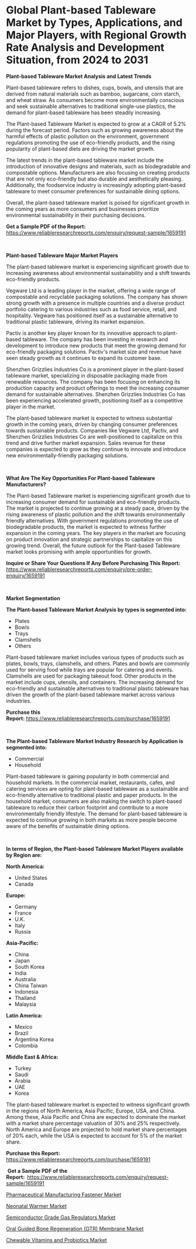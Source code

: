 <p><h1>Global Plant-based Tableware Market by Types, Applications, and Major Players, with Regional Growth Rate Analysis and Development Situation, from 2024 to 2031</h1></p><p><strong>Plant-based Tableware Market Analysis and Latest Trends</strong></p>
<p><p>Plant-based tableware refers to dishes, cups, bowls, and utensils that are derived from natural materials such as bamboo, sugarcane, corn starch, and wheat straw. As consumers become more environmentally conscious and seek sustainable alternatives to traditional single-use plastics, the demand for plant-based tableware has been steadily increasing.</p><p>The Plant-based Tableware Market is expected to grow at a CAGR of 5.2% during the forecast period. Factors such as growing awareness about the harmful effects of plastic pollution on the environment, government regulations promoting the use of eco-friendly products, and the rising popularity of plant-based diets are driving the market growth.</p><p>The latest trends in the plant-based tableware market include the introduction of innovative designs and materials, such as biodegradable and compostable options. Manufacturers are also focusing on creating products that are not only eco-friendly but also durable and aesthetically pleasing. Additionally, the foodservice industry is increasingly adopting plant-based tableware to meet consumer preferences for sustainable dining options.</p><p>Overall, the plant-based tableware market is poised for significant growth in the coming years as more consumers and businesses prioritize environmental sustainability in their purchasing decisions.</p></p>
<p><strong>Get a Sample PDF of the Report:&nbsp;</strong> <a href="https://www.reliableresearchreports.com/enquiry/request-sample/1659191">https://www.reliableresearchreports.com/enquiry/request-sample/1659191</a></p>
<p>&nbsp;</p>
<p><strong>Plant-based Tableware Major Market Players</strong></p>
<p><p>The plant-based tableware market is experiencing significant growth due to increasing awareness about environmental sustainability and a shift towards eco-friendly products. </p><p>Vegware Ltd is a leading player in the market, offering a wide range of compostable and recyclable packaging solutions. The company has shown strong growth with a presence in multiple countries and a diverse product portfolio catering to various industries such as food service, retail, and hospitality. Vegware has positioned itself as a sustainable alternative to traditional plastic tableware, driving its market expansion.</p><p>Pactiv is another key player known for its innovative approach to plant-based tableware. The company has been investing in research and development to introduce new products that meet the growing demand for eco-friendly packaging solutions. Pactiv's market size and revenue have seen steady growth as it continues to expand its customer base.</p><p>Shenzhen Grizzlies Industries Co is a prominent player in the plant-based tableware market, specializing in disposable packaging made from renewable resources. The company has been focusing on enhancing its production capacity and product offerings to meet the increasing consumer demand for sustainable alternatives. Shenzhen Grizzlies Industries Co has been experiencing accelerated growth, positioning itself as a competitive player in the market.</p><p>The plant-based tableware market is expected to witness substantial growth in the coming years, driven by changing consumer preferences towards sustainable products. Companies like Vegware Ltd, Pactiv, and Shenzhen Grizzlies Industries Co are well-positioned to capitalize on this trend and drive further market expansion. Sales revenue for these companies is expected to grow as they continue to innovate and introduce new environmentally-friendly packaging solutions.</p></p>
<p>&nbsp;</p>
<p><strong>What Are The Key Opportunities For Plant-based Tableware Manufacturers?</strong></p>
<p><p>The Plant-based Tableware market is experiencing significant growth due to increasing consumer demand for sustainable and eco-friendly products. The market is projected to continue growing at a steady pace, driven by the rising awareness of plastic pollution and the shift towards environmentally friendly alternatives. With government regulations promoting the use of biodegradable products, the market is expected to witness further expansion in the coming years. The key players in the market are focusing on product innovation and strategic partnerships to capitalize on this growing trend. Overall, the future outlook for the Plant-based Tableware market looks promising with ample opportunities for growth.</p></p>
<p><strong>Inquire or Share Your Questions If Any Before Purchasing This Report:</strong> <a href="https://www.reliableresearchreports.com/enquiry/pre-order-enquiry/1659191">https://www.reliableresearchreports.com/enquiry/pre-order-enquiry/1659191</a></p>
<p>&nbsp;</p>
<p><strong>Market Segmentation</strong></p>
<p><strong>The Plant-based Tableware Market Analysis by types is segmented into:</strong></p>
<p><ul><li>Plates</li><li>Bowls</li><li>Trays</li><li>Clamshells</li><li>Others</li></ul></p>
<p><p>Plant-based tableware market includes various types of products such as plates, bowls, trays, clamshells, and others. Plates and bowls are commonly used for serving food while trays are popular for catering and events. Clamshells are used for packaging takeout food. Other products in the market include cups, utensils, and containers. The increasing demand for eco-friendly and sustainable alternatives to traditional plastic tableware has driven the growth of the plant-based tableware market across various industries.</p></p>
<p><strong>Purchase this Report:&nbsp;</strong><a href="https://www.reliableresearchreports.com/purchase/1659191">https://www.reliableresearchreports.com/purchase/1659191</a></p>
<p>&nbsp;</p>
<p><strong>The Plant-based Tableware Market Industry Research by Application is segmented into:</strong></p>
<p><ul><li>Commercial</li><li>Household</li></ul></p>
<p><p>Plant-based tableware is gaining popularity in both commercial and household markets. In the commercial market, restaurants, cafes, and catering services are opting for plant-based tableware as a sustainable and eco-friendly alternative to traditional plastic and paper products. In the household market, consumers are also making the switch to plant-based tableware to reduce their carbon footprint and contribute to a more environmentally friendly lifestyle. The demand for plant-based tableware is expected to continue growing in both markets as more people become aware of the benefits of sustainable dining options.</p></p>
<p>&nbsp;</p>
<p><strong>In terms of Region, the Plant-based Tableware Market Players available by Region are:</strong></p>
<p>
    <p> <strong> North America: </strong>
        <ul>
            <li>United States</li>
            <li>Canada</li>
        </ul>
        </p> 
    <p> <strong> Europe: </strong>
        <ul>
            <li>Germany</li>
            <li>France</li>
            <li>U.K.</li>
            <li>Italy</li>
            <li>Russia</li>
        </ul>
        </p> 
    <p> <strong> Asia-Pacific: </strong>
        <ul>
            <li>China</li>
            <li>Japan</li>
            <li>South Korea</li>
            <li>India</li>
            <li>Australia</li>
            <li>China Taiwan</li>
            <li>Indonesia</li>
            <li>Thailand</li>
            <li>Malaysia</li>
        </ul>
        </p> 
    <p> <strong> Latin America: </strong>
        <ul>
            <li>Mexico</li>
            <li>Brazil</li>
            <li>Argentina Korea</li>
            <li>Colombia</li>
        </ul>
        </p> 
    <p> <strong> Middle East & Africa: </strong>
        <ul>
            <li>Turkey</li>
            <li>Saudi</li>
            <li>Arabia</li>
            <li>UAE</li>
            <li>Korea</li>
        </ul>
    </p>
    </p>
<p><p>The plant-based tableware market is expected to witness significant growth in the regions of North America, Asia Pacific, Europe, USA, and China. Among these, Asia Pacific and China are expected to dominate the market with a market share percentage valuation of 30% and 25% respectively. North America and Europe are projected to hold market share percentages of 20% each, while the USA is expected to account for 5% of the market share.</p></p>
<p><strong>Purchase this Report: </strong><a href="https://www.reliableresearchreports.com/purchase/1659191">https://www.reliableresearchreports.com/purchase/1659191</a></p>
<p>&nbsp;<strong>Get a Sample PDF of the Report:&nbsp;&nbsp;</strong><a href="https://www.reliableresearchreports.com/enquiry/request-sample/1659191">https://www.reliableresearchreports.com/enquiry/request-sample/1659191</a></p>
<p><strong></strong></p>
<p><p><a href="https://medium.com/@lisastevens48/pharmaceutical-manufacturing-fastener-market-trends-and-market-analysis-forecasted-for-period-7acd60dea20c">Pharmaceutical Manufacturing Fastener Market</a></p><p><a href="https://medium.com/@lisastevens48/neonatal-warmer-market-report-reveals-the-latest-trends-and-growth-opportunities-of-this-market-d8e9b28c63a2">Neonatal Warmer Market</a></p><p><a href="https://github.com/PeterParrish5/Market-Research-Report-List-3/blob/main/semiconductor-grade-gas-regulators-market.md">Semiconductor Grade Gas Regulators Market</a></p><p><a href="https://medium.com/@lisastevens48/oral-guided-bone-regeneration-gtr-membrane-market-outlook-industry-overview-and-forecast-2024-556c60e51674">Oral Guided Bone Regeneration (GTR) Membrane Market</a></p><p><a href="https://github.com/Whitneyboyettebo9kiw7yr13/Market-Research-Report-List-1/blob/main/chewable-vitamins-and-probiotics-market.md">Chewable Vitamins and Probiotics Market</a></p></p>